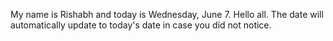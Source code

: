 My name is Rishabh and today is Wednesday, June 7. Hello all. The date will automatically update to today's date in case you did not notice.
